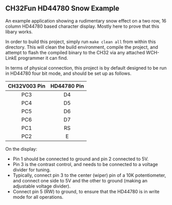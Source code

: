 ## CH32Fun HD44780 Snow Example

An example application showing a rudimentary snow effect on a two row, 16 column HD44780 based
character display.  Mostly here to prove that this libary works.

In order to build this project, simply run `make clean all` from within this directory.
This will clean the build environment, compile the project, and attempt to flash the
compiled binary to the CH32 via any attached WCH-LinkE programmer it can find.

In terms of physical connection, this project is by default designed to be run in HD44780 
four bit mode, and should be set up as follows.

| CH32V003 Pin | HD44780 Pin |
| :---: | :---: |
| PC3 | D4 |
| PC4 | D5 |
| PC5 | D6 |
| PC6 | D7 |
| PC1 | RS |
| PC2 | E |

On the display: 
- Pin 1 should be connected to ground and pin 2 connected to 5V.  
- Pin 3 is the contrast control, and needs to be connected to a voltage divider for tuning.  
- Typically, connect pin 3 to the center (wiper) pin of a 10K potentiometer, and connect 
one side to 5V and the other to ground (making an adjustable voltage divider).  
- Connect pin 5 (RW) to ground, to ensure that
the HD44780 is in write mode for all operations.
